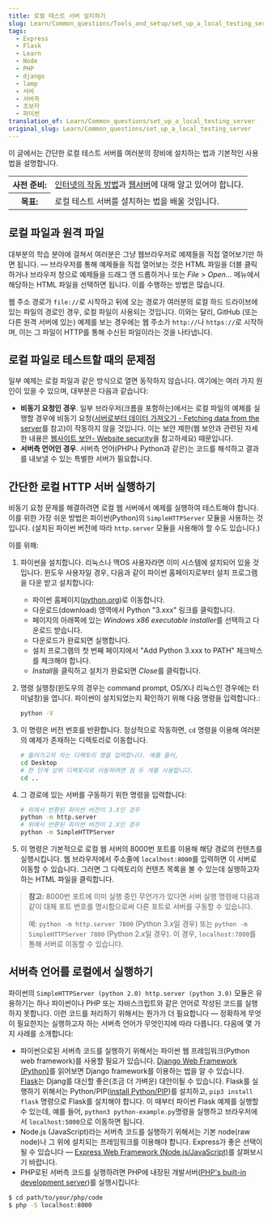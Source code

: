 ```yaml
---
title: 로컬 테스트 서버 설치하기
slug: Learn/Common_questions/Tools_and_setup/set_up_a_local_testing_server
tags:
  - Express
  - Flask
  - Learn
  - Node
  - PHP
  - django
  - lamp
  - 서버
  - 서버측
  - 초보자
  - 파이썬
translation_of: Learn/Common_questions/set_up_a_local_testing_server
original_slug: Learn/Common_questions/set_up_a_local_testing_server
---
```


이 글에서는 간단한 로컬 테스트 서버를 여러분의 장비에 설치하는 법과 기본적인 사용법을 설명합니다.

<table class="learn-box standard-table">
  <tbody>
    <tr>
      <th scope="row">사전 준비:</th>
      <td>
        <a href="/en-US/docs/Learn/How_the_Internet_works">인터넷의 작동 방법</a
        >과 <a href="/en-US/docs/Learn/What_is_a_Web_server">웹서버</a>에 대해
        알고 있어야 합니다.
      </td>
    </tr>
    <tr>
      <th scope="row">목표:</th>
      <td>로컬 테스트 서버를 설치하는 법을 배울 것입니다.</td>
    </tr>
  </tbody>
</table>

## 로컬 파일과 원격 파일

대부분의 학습 분야에 걸쳐서 여러분은 그냥 웹브라우저로 예제들을 직접 열어보기만 하면 됩니다. — 브라우저를 통해 예제들을 직접 열어보는 것은 HTML 파일을 더블 클릭하거나 브라우저 창으로 예제들을 드래그 앤 드롭하거나 또는 _File_ > _Open..._ 메뉴에서 해당하는 HTML 파일을 선택하면 됩니다. 이를 수행하는 방법은 많습니다.

웹 주소 경로가 `file://`로 시작하고 뒤에 오는 경로가 여러분의 로컬 하드 드라이브에 있는 파일의 경로인 경우, 로컬 파일이 사용되는 것입니다. 이와는 달리, GitHub (또는 다른 원격 서버에 있는) 예제를 보는 경우에는 웹 주소가 `http://`나 `https://`로 시작하며, 이는 그 파일이 HTTP를 통해 수신된 파일이라는 것을 나타냅니다.

## 로컬 파일로 테스트할 때의 문제점

일부 예제는 로컬 파일과 같은 방식으로 열면 동작하지 않습니다. 여기에는 여러 가지 원인이 있을 수 있으며, 대부분은 다음과 같습니다:

- **비동기 요청인 경우**. 일부 브라우저(크롬을 포함하는)에서는 로컬 파일의 예제를 실행할 경우에 비동기 요청([서버로부터 데이터 가져오기 - Fetching data from the server](/ko/docs/Learn/JavaScript/Client-side_web_APIs/Fetching_data)를 참고)이 작동하지 않을 것입니다. 이는 보안 제한(웹 보안과 관련된 자세한 내용은 [웹사이트 보안- Website security](/ko/docs/Learn/Server-side/First_steps/Website_security)을 참고하세요) 때문입니다.
- **서버측 언어인 경우**. 서버측 언어(PHP나 Python과 같은)는 코드를 해석하고 결과를 내보낼 수 있는 특별한 서버가 필요합니다.

## 간단한 로컬 HTTP 서버 실행하기

비동기 요청 문제를 해결하려면 로컬 웹 서버에서 예제를 실행하여 테스트해야 합니다. 이를 위한 가장 쉬운 방법은 파이썬(Python)의 `SimpleHTTPServer` 모듈을 사용하는 것입니다. (설치된 파이썬 버전에 따라 `http.server` 모듈을 사용해야 할 수도 있습니다.)

이를 위해:

1.  파이썬을 설치합니다. 리눅스나 맥OS 사용자라면 이미 시스템에 설치되어 있을 것입니다. 윈도우 사용자일 경우, 다음과 같이 파이썬 홈페이지로부터 설치 프로그램을 다운 받고 설치합니다:

    - 파이썬 홈페이지([python.org](https://www.python.org/))로 이동합니다.
    - 다운로드(download) 영역에서 Python "3.xxx" 링크를 클릭합니다.
    - 페이지의 아래쪽에 있는 *Windows x86 executable installer*를 선택하고 다운로드 받습니다.
    - 다운로드가 완료되면 실행합니다.
    - 설치 프로그램의 첫 번째 페이지에서 "Add Python 3.xxx to PATH" 체크박스를 체크해야 합니다.
    - *Install*을 클릭하고 설치가 완료되면 *Close*를 클릭합니다.

2.  명령 실행창(윈도우의 경우는 command prompt, OS/X나 리눅스인 경우에는 터미널창)을 엽니다. 파이썬이 설치되었는지 확인하기 위해 다음 명령을 입력합니다.:

    ```bash
    python -V
    ```

3.  이 명령은 버전 번호를 반환합니다. 정상적으로 작동하면, `cd` 명령을 이용해 여러분의 예제가 존재하는 디렉토리로 이동합니다.

    ```bash
    # 들어가고자 하는 디렉토리 명을 입력합니다. 예를 들어,
    cd Desktop
    # 한 단계 상위 디렉토리로 이동하려면 점 두 개를 사용합니다.
    cd ..
    ```

4.  그 경로에 있는 서버를 구동하기 위한 명령을 입력합니다:

    ```bash
    # 위에서 반환된 파이썬 버전이 3.X인 경우
    python -m http.server
    # 위에서 반환된 파이썬 버전이 2.X인 경우
    python -m SimpleHTTPServer
    ```

5.  이 명령은 기본적으로 로컬 웹 서버의 8000번 포트를 이용해 해당 경로의 컨텐츠를 실행시킵니다. 웹 브라우저에서 주소줄에 `localhost:8000`를 입력하면 이 서버로 이동할 수 있습니다. 그러면 그 디렉토리의 컨텐츠 목록을 볼 수 있는데 실행하고자 하는 HTML 파일을 클릭합니다.

> **참고:** 8000번 포트에 이미 실행 중인 무언가가 있다면 서버 실행 명령에 다음과 같이 대체 포트 번호를 명시함으로써 다른 포트로 서버를 구동할 수 있습니다.
>
> 예: `python -m http.server 7800` (Python 3.x일 경우) 또는 `python -m SimpleHTTPServer 7800` (Python 2.x일 경우). 이 경우, `localhost:7800`를 통해 서버로 이동할 수 있습니다.

## 서버측 언어를 로컬에서 실행하기

파이썬의 `SimpleHTTPServer (python 2.0) http.server (python 3.0)` 모듈은 유용하기는 하나 파이썬이나 PHP 또는 자바스크립트와 같은 언어로 작성된 코드를 실행하지 못합니다. 이런 코드를 처리하기 위해서는 뭔가가 더 필요합니다 — 정확하게 무엇이 필요한지는 실행하고자 하는 서버측 언어가 무엇인지에 따라 다릅니다. 다음에 몇 가지 사례를 소개합니다:

- 파이썬으로된 서버측 코드를 실행하기 위해서는 파이썬 웹 프레임워크(Python web framework)를 사용할 필요가 있습니다. [Django Web Framework (Python)](/ko/docs/Learn/Server-side/Django)를 읽어보면 Django framework를 이용하는 법을 알 수 있습니다. [Flask](http://flask.pocoo.org/)는 Djang를 대신할 좋은(조금 더 가벼운) 대안이될 수 있습니다. Flask를 실행하기 위해서는 Python/PIP([install Python/PIP](/ko/docs/Learn/Server-side/Django/development_environment#Installing_Python_3))를 설치하고, `pip3 install flask` 명령으로 Flask를 설치해야 합니다. 이 때부터 파이썬 Flask 예제를 실행할 수 있는데, 예를 들어, `python3 python-example.py`명령을 실행하고 브라우저에서 `localhost:5000`으로 이동하면 됩니다.
- Node.js (JavaScript)라는 서버측 코드를 실행하기 위해서는 기본 node(raw node)나 그 위에 설치되는 프레임워크를 이용해야 합니다. Express가 좋은 선택이될 수 있습니다 — [Express Web Framework (Node.js/JavaScript)](/ko/docs/Learn/Server-side/Express_Nodejs)를 살펴보시기 바랍니다.
- PHP로된 서버측 코드를 실행하려면 PHP에 내장된 개발서버([PHP's built-in development server](http://php.net/manual/en/features.commandline.webserver.php))를 실행시킵니다:

```bash
$ cd path/to/your/php/code
$ php -S localhost:8000
```
